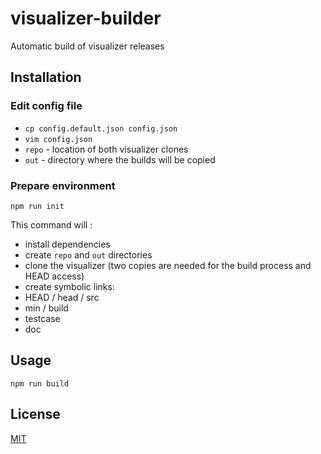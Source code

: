 # visualizer-builder

Automatic build of visualizer releases

## Installation

### Edit config file

* `cp config.default.json config.json`
* `vim config.json`
 * `repo` - location of both visualizer clones
 * `out` - directory where the builds will be copied

### Prepare environment

`npm run init`

This command will :
* install dependencies
* create `repo` and `out` directories
* clone the visualizer (two copies are needed for the build process and HEAD access)
* create symbolic links:
 * HEAD / head / src
 * min / build
 * testcase
 * doc

## Usage

`npm run build`

## License

  [MIT](./LICENSE)
